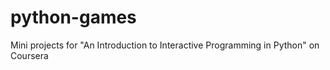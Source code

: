 # python-games
Mini projects for "An Introduction to Interactive Programming in Python"  on Coursera

